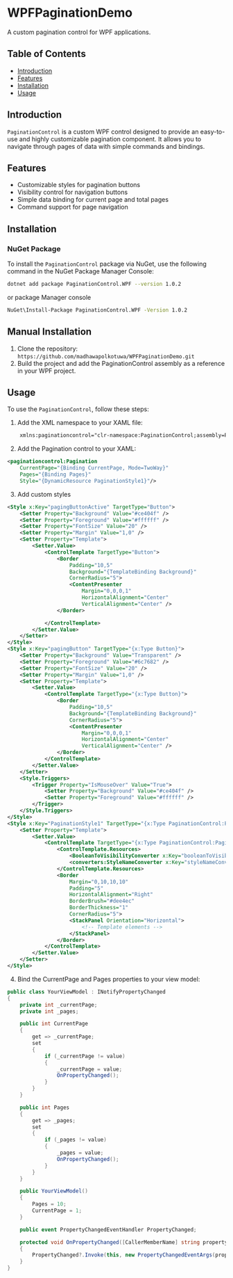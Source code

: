 # WPFPaginationDemo

A custom pagination control for WPF applications.

## Table of Contents

- [Introduction](#introduction)
- [Features](#features)
- [Installation](#installation)
- [Usage](#usage)

## Introduction

`PaginationControl` is a custom WPF control designed to provide an easy-to-use and highly customizable pagination component. It allows you to navigate through pages of data with simple commands and bindings.

## Features

- Customizable styles for pagination buttons
- Visibility control for navigation buttons
- Simple data binding for current page and total pages
- Command support for page navigation

## Installation

### NuGet Package

To install the `PaginationControl` package via NuGet, use the following command in the NuGet Package Manager Console:

```bash
dotnet add package PaginationControl.WPF --version 1.0.2
```
or package Manager console
```bash
NuGet\Install-Package PaginationControl.WPF -Version 1.0.2
```

## Manual Installation
 1. Clone the repository:
  ```https://github.com/madhawapolkotuwa/WPFPaginationDemo.git```
 2. Build the project and add the PaginationControl assembly as a reference in your WPF project.

## Usage
  To use the `PaginationControl`, follow these steps:

1. Add the XML namespace to your XAML file:
```xml
    xmlns:paginationcontrol="clr-namespace:PaginationControl;assembly=PaginationControl"
```
2. Add the Pagination control to your XAML:
```xml
<paginationcontrol:Pagination
    CurrentPage="{Binding CurrentPage, Mode=TwoWay}"
    Pages="{Binding Pages}" 
    Style="{DynamicResource PaginationStyle1}"/>
```
3. Add custom styles

```xml
<Style x:Key="pagingButtonActive" TargetType="Button">
    <Setter Property="Background" Value="#ce404f" />
    <Setter Property="Foreground" Value="#ffffff" />
    <Setter Property="FontSize" Value="20" />
    <Setter Property="Margin" Value="1,0" />
    <Setter Property="Template">
        <Setter.Value>
            <ControlTemplate TargetType="Button">
                <Border
                    Padding="10,5"
                    Background="{TemplateBinding Background}"
                    CornerRadius="5">
                    <ContentPresenter
                        Margin="0,0,0,1"
                        HorizontalAlignment="Center"
                        VerticalAlignment="Center" />
                </Border>

            </ControlTemplate>
        </Setter.Value>
    </Setter>
</Style>
<Style x:Key="pagingButton" TargetType="{x:Type Button}">
    <Setter Property="Background" Value="Transparent" />
    <Setter Property="Foreground" Value="#6c7682" />
    <Setter Property="FontSize" Value="20" />
    <Setter Property="Margin" Value="1,0" />
    <Setter Property="Template">
        <Setter.Value>
            <ControlTemplate TargetType="{x:Type Button}">
                <Border
                    Padding="10,5"
                    Background="{TemplateBinding Background}"
                    CornerRadius="5">
                    <ContentPresenter
                        Margin="0,0,0,1"
                        HorizontalAlignment="Center"
                        VerticalAlignment="Center" />
                </Border>
            </ControlTemplate>
        </Setter.Value>
    </Setter>
    <Style.Triggers>
        <Trigger Property="IsMouseOver" Value="True">
            <Setter Property="Background" Value="#ce404f" />
            <Setter Property="Foreground" Value="#ffffff" />
        </Trigger>
    </Style.Triggers>
</Style>
<Style x:Key="PaginationStyle1" TargetType="{x:Type PaginationControl:Pagination}">
    <Setter Property="Template">
        <Setter.Value>
            <ControlTemplate TargetType="{x:Type PaginationControl:Pagination}">
                <ControlTemplate.Resources>
                    <BooleanToVisibilityConverter x:Key="booleanToVisibilityConverter" />
                    <converters:StyleNameConverter x:Key="styleNameConverter" />
                </ControlTemplate.Resources>
                <Border
                    Margin="0,10,10,10"
                    Padding="5"
                    HorizontalAlignment="Right"
                    BorderBrush="#dee4ec"
                    BorderThickness="1"
                    CornerRadius="5">
                    <StackPanel Orientation="Horizontal">
                        <!-- Template elements -->
                    </StackPanel>
                </Border>
            </ControlTemplate>
        </Setter.Value>
    </Setter>
</Style>
```

4. Bind the CurrentPage and Pages properties to your view model:

```csharp
public class YourViewModel : INotifyPropertyChanged
{
    private int _currentPage;
    private int _pages;

    public int CurrentPage
    {
        get => _currentPage;
        set
        {
            if (_currentPage != value)
            {
                _currentPage = value;
                OnPropertyChanged();
            }
        }
    }

    public int Pages
    {
        get => _pages;
        set
        {
            if (_pages != value)
            {
                _pages = value;
                OnPropertyChanged();
            }
        }
    }

    public YourViewModel()
    {
        Pages = 10;
        CurrentPage = 1;
    }

    public event PropertyChangedEventHandler PropertyChanged;

    protected void OnPropertyChanged([CallerMemberName] string propertyName = null)
    {
        PropertyChanged?.Invoke(this, new PropertyChangedEventArgs(propertyName));
    }
}
```

